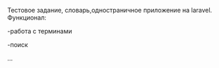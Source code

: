 Тестовое задание, словарь,одностраничное приложение на laravel.
Функционал:

-работа с терминами

-поиск

...
